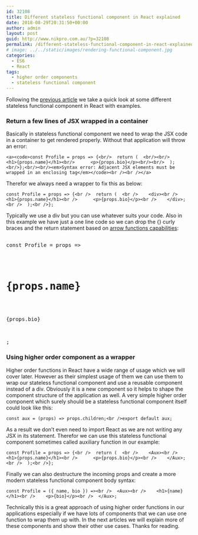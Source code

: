 ```yaml
---
id: 32108
title: Different stateless functional component in React explained
date: 2018-08-29T20:31:50+00:00
author: admin
layout: post
guid: http://www.nikpro.com.au/?p=32108
permalink: /different-stateless-functional-component-in-react-explained/
# image: ../../static/images/rendering-functional-component.jpg
categories:
  - ES6
  - React
tags:
  - higher order components
  - stateless functional component
---
```

Following the [previous article](http://www.nikpro.com.au/functional-component-in-react-explained-with-examples/) we take a quick look at some different stateless functional component in React with examples.

### Return a few lines of JSX wrapped in a container 

Basically in stateless functional component we need to wrap the JSX code in a container to get rendered properly. Without that application will throw an error:


```
<a><code>const Profile = props => {<br/>  return (  <br/><br/>      <h1>{props.name}</h1><br/>      <p>{props.bio}</p><br/><br/>  );<br/>};<br/><br/><em>Syntax error: Adjacent JSX elements must be wrapped in an enclosing tag</em></code><br /><br /></a>
```


Therefor we always need a wrapper to fix this as below:


```
const Profile = props => {<br />  return (  <br />    <div><br />      <h1>{props.name}</h1><br />      <p>{props.bio}</p><br />    </div>;<br />  );<br />};
```


Typically we use a div but you can use whatever suits your code. Also in this example we have just a one line code so we can drop the {} curly braces and the return statement based on [arrow functions capabilities](http://www.nikpro.com.au/some-arrow-function-benefits-with-examples-explained/):

<pre class="wp-block-preformatted"><br />const Profile = props => <br />  <div><br />    <h1>{props.name}</h1><br />    <p>{props.bio}</p><br />  </div>;<br /></pre>

### Using higher order component as a wrapper

Higher order functions in React have a wide range of usage which we will cover later. However as their simplest usage of them we can use them to wrap our stateless functional component and use a reusable component instead of a div. Obviously it is a new component so it helps to shape the component structure of the application as well. A very simple higher order component which surely should be a stateless functional component itself could look like this:


```
const aux = (props) => props.children;<br />export default aux;
```


As a result we don&#8217;t even need to import React as we are not writing any JSX in its statement. Therefor we can use this stateless functional component sometimes called auxiliary function in our example:


```
const Profile = props => {<br />  return (  <br />    <Aux><br />      <h1>{props.name}</h1><br />      <p>{props.bio}</p><br />    </Aux>;<br />  );<br />};
```


Finally we can also destructure the incoming props and create a more modern stateless functional component body syntax:


```
const Profile = ({ name, bio }) =><br />  <Aux><br />    <h1>{name}</h1><br />    <p>{bio}</p><br />  </Aux>;
```


Technically this is a great approach of using higher order functions in our applications especially if we have lots of components that we can use one function to wrap them up with. In the next articles we will explain more of these components and show their other use cases. Thanks for reading.